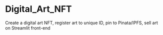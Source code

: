 # Digital_Art_NFT
Create a digital art NFT, register art to unique ID, pin to Pinata/IPFS, sell art on Streamlit front-end
